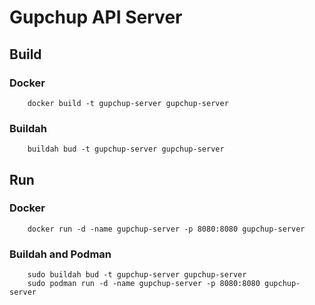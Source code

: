 # Gupchup API Server

## Build

### Docker

        docker build -t gupchup-server gupchup-server

### Buildah

        buildah bud -t gupchup-server gupchup-server

## Run

### Docker

        docker run -d -name gupchup-server -p 8080:8080 gupchup-server

### Buildah and Podman

        sudo buildah bud -t gupchup-server gupchup-server
        sudo podman run -d -name gupchup-server -p 8080:8080 gupchup-server


